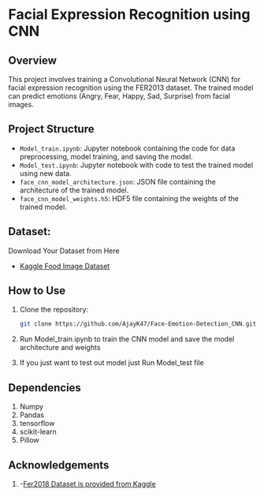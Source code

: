 # Facial Expression Recognition using CNN

## Overview
This project involves training a Convolutional Neural Network (CNN) for facial expression recognition using the FER2013 dataset. The trained model can predict emotions (Angry, Fear, Happy, Sad, Surprise) from facial images.

## Project Structure
- `Model_train.ipynb`: Jupyter notebook containing the code for data preprocessing, model training, and saving the model.
- `Model_test.ipynb`: Jupyter notebook with code to test the trained model using new data.
- `face_cnn_model_architecture.json`: JSON file containing the architecture of the trained model.
- `face_cnn_model_weights.h5`: HDF5 file containing the weights of the trained model.

## Dataset:
  Download Your Dataset from Here
- [Kaggle Food Image Dataset](https://www.kaggle.com/datasets/ashishpatel26/fer2018)

## How to Use
1. Clone the repository:
   ```bash
   git clone https://github.com/AjayK47/Face-Emotion-Detection_CNN.git
   ``` 
2.  Run Model_train.ipynb to train the CNN model and save the model architecture and weights

3.  If you just want to test out model just Run Model_test file 

## Dependencies

1. Numpy
2. Pandas
3. tensorflow
4. scikit-learn
5. Pillow

## Acknowledgements
1. -[Fer2018 Dataset is provided from Kaggle](https://www.kaggle.com/datasets/ashishpatel26/fer2018)
   

